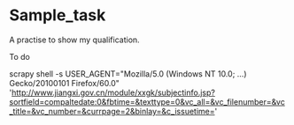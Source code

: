 # Sample_task
A practise to show my qualification.

To do

scrapy shell -s USER_AGENT="Mozilla/5.0 (Windows NT 10.0; …) Gecko/20100101 Firefox/60.0" 'http://www.jiangxi.gov.cn/module/xxgk/subjectinfo.jsp?sortfield=compaltedate:0&fbtime=&texttype=0&vc_all=&vc_filenumber=&vc_title=&vc_number=&currpage=2&binlay=&c_issuetime='
